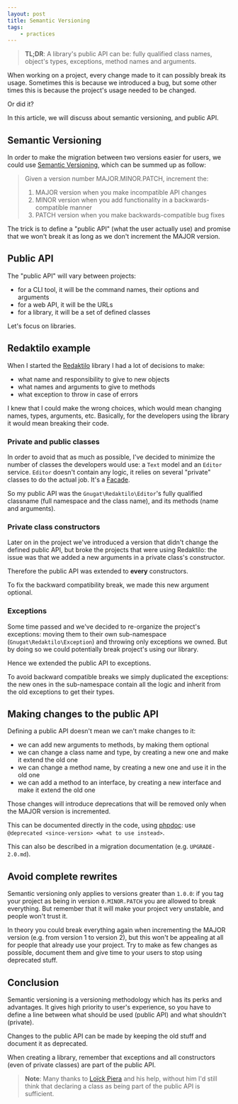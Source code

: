 ```yaml
---
layout: post
title: Semantic Versioning
tags:
    - practices
---
```


> **TL;DR**: A library's public API can be: fully qualified class names,
> object's types, exceptions, method names and arguments.

When working on a project, every change made to it can possibly break its usage.
Sometimes this is because we introduced a bug, but some other times this is
because the project's usage needed to be changed.

Or did it?

In this article, we will discuss about semantic versioning, and public API.

## Semantic Versioning

In order to make the migration between two versions easier for users, we could
use [Semantic Versioning](http://semver.org/), which can be summed up as follow:

> Given a version number MAJOR.MINOR.PATCH, increment the:
>
> 1. MAJOR version when you make incompatible API changes
> 2. MINOR version when you add functionality in a backwards-compatible manner
> 3. PATCH version when you make backwards-compatible bug fixes

The trick is to define a "public API" (what the user actually use) and promise
that we won't break it as long as we don't increment the MAJOR version.

## Public API

The "public API" will vary between projects:

* for a CLI tool, it will be the command names, their options and arguments
* for a web API, it will be the URLs
* for a library, it will be a set of defined classes

Let's focus on libraries.

## Redaktilo example

When I started the [Redaktilo](https://github.com/gnugat/redaktilo) library I
had a lot of decisions to make:

* what name and responsibility to give to new objects
* what names and arguments to give to methods
* what exception to throw in case of errors

I knew that I could make the wrong choices, which would mean changing names,
types, arguments, etc. Basically, for the developers using the library it would
mean breaking their code.

### Private and public classes

In order to avoid that as much as possible, I've decided to minimize the number
of classes the developers would use: a `Text` model and an `Editor` service.
`Editor` doesn't contain any logic, it relies on several "private" classes to do
the actual job. It's a [Facade](http://en.wikipedia.org/wiki/Facade_pattern).

So my public API was the `Gnugat\Redaktilo\Editor`'s fully qualified classname
(full namespace and the class name), and its methods (name and arguments).

### Private class constructors

Later on in the project we've introduced a version that didn't change the
defined public API, but broke the projects that were using Redaktilo: the issue
was that we added a new arguments in a private class's constructor.

Therefore the public API was extended to **every** constructors.

To fix the backward compatibility break, we made this new argument optional.

### Exceptions

Some time passed and we've decided to re-organize the project's exceptions:
moving them to their own sub-namespace (`Gnugat\Redaktilo\Exception`)
and throwing only exceptions we owned.
But by doing so we could potentially break project's using our library.

Hence we extended the public API to exceptions.

To avoid backward compatible breaks we simply duplicated the exceptions:
the new ones in the sub-namespace contain all the logic and inherit from the old
exceptions to get their types.

## Making changes to the public API

Defining a public API doesn't mean we can't make changes to it:

* we can add new arguments to methods, by making them optional
* we can change a class name and type, by creating a new one and make it extend the old one
* we can change a method name, by creating a new one and use it in the old one
* we can add a method to an interface, by creating a new interface and make it extend the old one

Those changes will introduce deprecations that will be removed only when the
MAJOR version is incremented.

This can be documented directly in the code, using [phpdoc](http://www.phpdoc.org/docs/latest/references/phpdoc/tags/deprecated.html):
use `@deprecated <since-version> <what to use instead>`.

This can also be described in a migration documentation (e.g. `UPGRADE-2.0.md`).

## Avoid complete rewrites

Semantic versioning only applies to versions greater than `1.0.0`: if you tag your project as
being in version `0.MINOR.PATCH` you are allowed to break everything. But
remember that it will make your project very unstable, and people won't trust
it.

In theory you could break everything again when incrementing the MAJOR version
(e.g. from version 1 to version 2), but this won't be appealing at all for
people that already use your project. Try to make as few changes as possible,
document them and give time to your users to stop using deprecated stuff.

## Conclusion

Semantic versioning is a versioning methodology which has its perks and
advantages. It gives high priority to user's experience, so you have to define a
line between what should be used (public API) and what shouldn't (private).

Changes to the public API can be made by keeping the old stuff and document it
as deprecated.

When creating a library, remember that exceptions and all constructors (even of
private classes) are part of the public API.

> **Note**: Many thanks to [Loïck Piera](http://loickpiera.com/) and his help,
> without him I'd still think that declaring a class as being part of the public
> API is sufficient.
